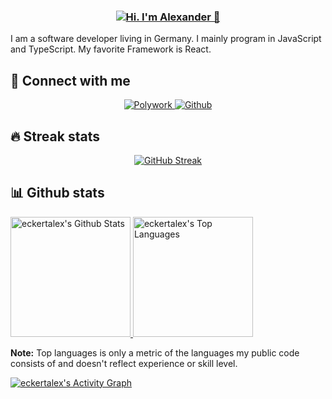 <!-- https://github.com/DenverCoder1/DenverCoder1 -->
<h3 align="center">
  <!-- https://github.com/DenverCoder1/readme-typing-svg -->
  <a href="https://git.io/typing-svg">
    <img alt="Hi. I'm Alexander 👋" src="https://readme-typing-svg.herokuapp.com?color=D53F8C&size=24&multiline=true&lines=Hi.+I'm+Alexander+%F0%9F%91%8B" />
  </a>
</h3>

I am a software developer living in Germany. I mainly program in JavaScript and TypeScript. My favorite Framework is React.

## 🙋‍ Connect with me

<!-- Badges template - https://github.com/badges/shields -->
<p align="center">
  <a href="https://poly.work/eckertalex/contact">
    <img alt="Polywork" title="Polywork" src="https://img.shields.io/badge/-Polywork-F09F8B?style=for-the-badge" />
  </a>
  <a href="https://github.com/eckertalex">
    <img alt="Github" title="Github" src="https://img.shields.io/github/followers/eckertalex?color=236ad3&labelColor=1155ba&style=for-the-badge&logo=github&label=Follow"/>
  </a>
</p>

## 🔥 Streak stats

<!-- GitHub Readme Streak Stats - https://github.com/DenverCoder1/github-readme-streak-stats -->
<p align="center">
  <a href="https://git.io/streak-stats">
    <img alt="GitHub Streak" src="https://github-readme-streak-stats.herokuapp.com?user=eckertalex&theme=nightowl&hide_border=true" />
  </a>
</p>

## 📊 Github stats

<!-- https://github.com/anuraghazra/github-readme-stats -->
<a href="https://github.com/anuraghazra/github-readme-stats">
  <img alt="eckertalex's Github Stats" src="https://denvercoder1-github-readme-stats.vercel.app/api?username=eckertalex&show_icons=true&count_private=true&theme=react&hide_border=true&bg_color=1F222E&title_color=F85D7F&icon_color=F8D866" height="192px"/>
</a>
<a href="https://github.com/anuraghazra/github-readme-stats">
  <img alt="eckertalex's Top Languages" src="https://denvercoder1-github-readme-stats.vercel.app/api/top-langs/?username=eckertalex&langs_count=8&layout=compact&theme=react&hide_border=true&bg_color=1F222E&title_color=F85D7F&icon_color=F8D866" height="192px"/>
</a>

<b>Note:</b> Top languages is only a metric of the languages my public code consists of and doesn't reflect experience or skill level.

<!-- https://github.com/ashutosh00710/github-readme-activity-graph -->
<a href="https://github.com/ashutosh00710/github-readme-activity-graph">
  <img alt="eckertalex's Activity Graph" src="https://activity-graph.herokuapp.com/graph?username=eckertalex&bg_color=1F222E&color=F8D866&line=F85D7F&point=FFFFFF&hide_border=true" />
</a>
